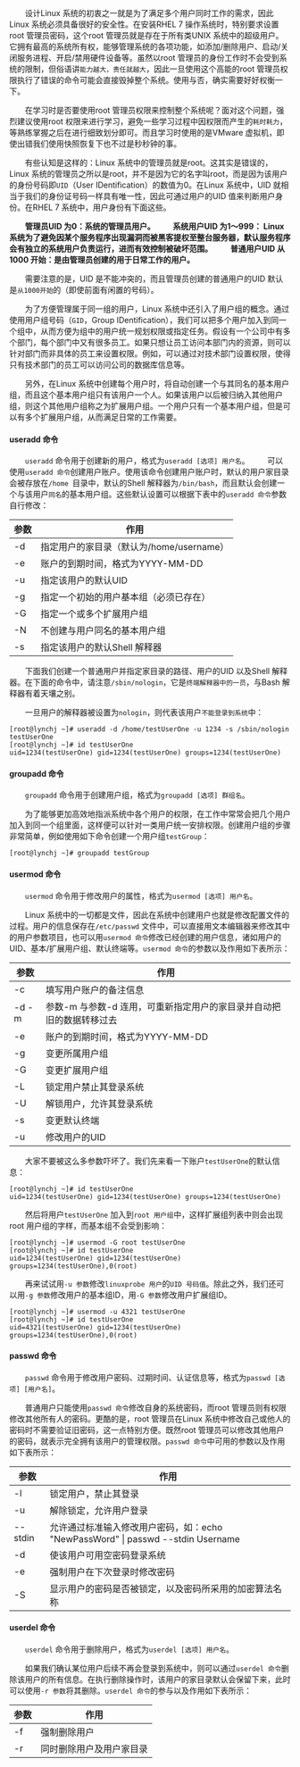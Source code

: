 　　设计Linux 系统的初衷之一就是为了满足多个用户同时工作的需求，因此Linux 系统必须具备很好的安全性。在安装RHEL 7 操作系统时，特别要求设置root 管理员密码，这个root 管理员就是存在于所有类UNIX 系统中的超级用户。它拥有最高的系统所有权，能够管理系统的各项功能，如添加/删除用户、启动/关闭服务进程、开启/禁用硬件设备等。虽然以root 管理员的身份工作时不会受到系统的限制，但俗语讲`能力越大，责任就越大`，因此一旦使用这个高能的root 管理员权限执行了错误的命令可能会直接毁掉整个系统。使用与否，确实需要好好权衡一下。

　　在学习时是否要使用root 管理员权限来控制整个系统呢？面对这个问题，强烈建议使用root 权限来进行学习，避免一些学习过程中因权限而产生的`耗时耗力`，等熟练掌握之后在进行细致划分即可。而且学习时使用的是VMware 虚拟机，即使出错我们使用快照恢复下也不过是秒秒钟的事。

　　有些认知是这样的：Linux 系统中的管理员就是root。这其实是错误的，Linux 系统的管理员之所以是root，并不是因为它的名字叫root，而是因为该用户的身份号码即`UID`（User IDentification）的数值为0。在Linux 系统中，UID 就相当于我们的身份证号码一样具有唯一性，因此可通过用户的UID 值来判断用户身份。在RHEL 7 系统中，用户身份有下面这些。

　　**管理员UID 为0：系统的管理员用户。**
　　**系统用户UID 为1～999： Linux 系统为了避免因某个服务程序出现漏洞而被黑客提权至整台服务器，默认服务程序会有独立的系统用户负责运行，进而有效控制被破坏范围。**
　　**普通用户UID 从1000 开始：是由管理员创建的用于日常工作的用户。**

　　需要注意的是，UID 是不能冲突的，而且管理员创建的普通用户的UID 默认是`从1000开始`的（即使前面有闲置的号码）。

　　为了方便管理属于同一组的用户，Linux 系统中还引入了用户组的概念。通过使用用户组号码（`GID`，Group IDentification），我们可以把多个用户加入到同一个组中，从而方便为组中的用户统一规划权限或指定任务。假设有一个公司中有多个部门，每个部门中又有很多员工。如果只想让员工访问本部门内的资源，则可以针对部门而非具体的员工来设置权限。例如，可以通过对技术部门设置权限，使得只有技术部门的员工可以访问公司的数据库信息等。

　　另外，在Linux 系统中创建每个用户时，将自动创建一个与其同名的基本用户组，而且这个基本用户组只有该用户一个人。如果该用户以后被归纳入其他用户组，则这个其他用户组称之为扩展用户组。一个用户只有一个基本用户组，但是可以有多个扩展用户组，从而满足日常的工作需要。

#### useradd 命令

　　`useradd` 命令用于创建新的用户，格式为`useradd [选项] 用户名`。
　　可以使用`useradd 命令`创建用户账户。使用该命令创建用户账户时，默认的用户家目录会被存放在`/home `目录中，默认的Shell 解释器为`/bin/bash`，而且默认会创建一个与该用户`同名`的基本用户组。这些默认设置可以根据下表中的`useradd 命令`参数自行修改：

| 参数 | 作用 |
| --- | --- |
| -d | 指定用户的家目录（默认为/home/username）|
| -e | 账户的到期时间，格式为YYYY-MM-DD |
| -u | 指定该用户的默认UID |
| -g | 指定一个初始的用户基本组（必须已存在） |
| -G | 指定一个或多个扩展用户组 |
| -N | 不创建与用户同名的基本用户组 |
| -s | 指定该用户的默认Shell 解释器 |

　　下面我们创建一个普通用户并指定家目录的路径、用户的UID 以及Shell 解释器。在下面的命令中，请注意`/sbin/nologin`，它是`终端解释器中的一员`，与Bash 解释器有着天壤之别。

　　一旦用户的解释器被设置为`nologin`，则代表该用户`不能登录到系统`中：

```
[root@lynchj ~]# useradd -d /home/testUserOne -u 1234 -s /sbin/nologin testUserOne
[root@lynchj ~]# id testUserOne
uid=1234(testUserOne) gid=1234(testUserOne) groups=1234(testUserOne)
```

#### groupadd 命令

　　`groupadd` 命令用于创建用户组，格式为`groupadd [选项] 群组名`。

　　为了能够更加高效地指派系统中各个用户的权限，在工作中常常会把几个用户加入到同一个组里面，这样便可以针对一类用户统一安排权限。创建用户组的步骤非常简单，例如使用如下命令创建一个用户组`testGroup`：

```
[root@lynchj ~]# groupadd testGroup
```

#### usermod 命令

　　`usermod` 命令用于修改用户的属性，格式为`usermod [选项] 用户名`。

　　Linux 系统中的一切都是文件，因此在系统中创建用户也就是修改配置文件的过程。用户的信息保存在`/etc/passwd` 文件中，可以直接用文本编辑器来修改其中的用户参数项目，也可以用`usermod 命令`修改已经创建的用户信息，诸如用户的UID、基本/扩展用户组、默认终端等。`usermod 命令`的参数以及作用如下表所示：

| 参数 | 作用 |
| --- | --- |
| -c | 填写用户账户的备注信息 |
| -d -m | 参数-m 与参数-d 连用，可重新指定用户的家目录并自动把旧的数据转移过去 |
| -e | 账户的到期时间，格式为YYYY-MM-DD |
| -g | 变更所属用户组 |
| -G | 变更扩展用户组 |
| -L | 锁定用户禁止其登录系统 |
| -U | 解锁用户，允许其登录系统 |
| -s | 变更默认终端 |
| -u | 修改用户的UID |

　　大家不要被这么多参数吓坏了。我们先来看一下账户`testUserOne`的默认信息：

```
[root@lynchj ~]# id testUserOne
uid=1234(testUserOne) gid=1234(testUserOne) groups=1234(testUserOne)
```

　　然后将用户`testUserOne` 加入到`root 用户组`中，这样扩展组列表中则会出现root 用户组的字样，而基本组不会受到影响：

```
[root@lynchj ~]# usermod -G root testUserOne
[root@lynchj ~]# id testUserOne
uid=1234(testUserOne) gid=1234(testUserOne) groups=1234(testUserOne),0(root)
```

　　再来试试用`-u 参数`修改`linuxprobe 用户`的`UID 号码值`。除此之外，我们还可以用`-g 参数`修改用户的基本组ID，用`-G 参数`修改用户扩展组ID。

```
[root@lynchj ~]# usermod -u 4321 testUserOne
[root@lynchj ~]# id testUserOne
uid=4321(testUserOne) gid=1234(testUserOne) groups=1234(testUserOne),0(root)
```

#### passwd 命令

　　`passwd` 命令用于修改用户密码、过期时间、认证信息等，格式为`passwd [选项] [用户名]`。

　　普通用户只能使用`passwd 命令`修改自身的系统密码，而root 管理员则有权限修改其他所有人的密码。更酷的是，root 管理员在Linux 系统中修改自己或他人的密码时不需要验证旧密码，这一点特别方便。既然root 管理员可以修改其他用户的密码，就表示完全拥有该用户的管理权限。`passwd 命令`中可用的参数以及作用如下表所示：

| 参数 | 作用 |
| --- | --- |
| -l | 锁定用户，禁止其登录 |
| -u | 解除锁定，允许用户登录 |
| --stdin | 允许通过标准输入修改用户密码，如：echo "NewPassWord" \| passwd --stdin Username |
| -d | 使该用户可用空密码登录系统 |
| -e | 强制用户在下次登录时修改密码 |
| -S | 显示用户的密码是否被锁定，以及密码所采用的加密算法名称 |

#### userdel 命令

　　`userdel` 命令用于删除用户，格式为`userdel [选项] 用户名`。

　　如果我们确认某位用户后续不再会登录到系统中，则可以通过`userdel 命令`删除该用户的所有信息。在执行删除操作时，该用户的家目录默认会保留下来，此时可以使用`-r 参数`将其删除。`userdel 命令`的参与以及作用如下表所示：

| 参数 | 作用 |
| --- | --- |
| -f | 强制删除用户 |
| -r | 同时删除用户及用户家目录 |
